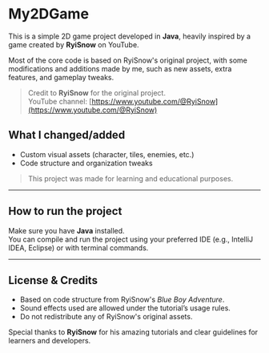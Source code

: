 # My2DGame

This is a simple 2D game project developed in **Java**, heavily inspired by a game created by **RyiSnow** on YouTube.

Most of the core code is based on RyiSnow's original project, with some modifications and additions made by me, such as new assets, extra features, and gameplay tweaks.

> Credit to **RyiSnow** for the original project.  
> YouTube channel: [https://www.youtube.com/@RyiSnow](https://www.youtube.com/@RyiSnow)  

## What I changed/added

- Custom visual assets (character, tiles, enemies, etc.)
- Code structure and organization tweaks

> This project was made for learning and educational purposes.

---

## How to run the project

Make sure you have **Java** installed.  
You can compile and run the project using your preferred IDE (e.g., IntelliJ IDEA, Eclipse) or with terminal commands.

---

## License & Credits

- Based on code structure from RyiSnow's *Blue Boy Adventure*.
- Sound effects used are allowed under the tutorial’s usage rules.
- Do not redistribute any of RyiSnow's original assets.

Special thanks to **RyiSnow** for his amazing tutorials and clear guidelines for learners and developers.
